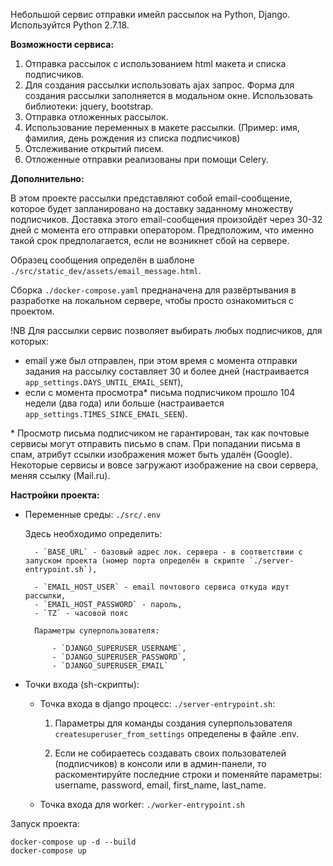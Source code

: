Небольшой сервис отправки имейл рассылок на Python, Django. 
Используйтся Python 2.7.18.

**Возможности сервиса:**

1. Отправка рассылок с использованием html макета и списка подписчиков.
2. Для создания рассылки использовать ajax запрос. Форма для создания рассылки заполняется в модальном окне. Использовать библиотеки: jquery, bootstrap.
3. Отправка отложенных рассылок.
4. Использование переменных в макете рассылки. (Пример: имя, фамилия, день рождения из списка подписчиков)
5. Отслеживание открытий писем.
6. Отложенные отправки реализованы при помощи Celery.

**Дополнительно:**

В этом проекте рассылки представляют собой email-сообщение, которое будет запланировано на доставку заданному множеству подписчиков.
Доставка этого email-сообщения произойдёт через 30-32 дней с момента его отправки оператором. Предположим, что именно такой срок предполагается,
если не возникнет сбой на сервере.

Образец сообщения определён в шаблоне `./src/static_dev/assets/email_message.html`.

Сборка `./docker-compose.yaml` преднаначена для развёртывания в разработке на локальном сервере, чтобы просто ознакомиться с проектом.

!NB Для рассылки сервис позволяет выбирать любых подписчиков, для которых:

 - email уже был отправлен, при этом время с момента отправки задания на рассылку составляет 30 и более дней (настраивается `app_settings.DAYS_UNTIL_EMAIL_SENT`),
 - если с момента просмотра* письма подписчиком прошло 104 недели (два года) или больше (настраивается `app_settings.TIMES_SINCE_EMAIL_SEEN`).


\* Просмотр письма подписчиком не гарантирован, так как почтовые сервисы могут отправить письмо в спам.
При попадании письма в спам, атрибут ссылки изображения может быть удалён (Google). Некоторые сервисы и вовсе 
загружают изображение на свои сервера, меняя ссылку (Mail.ru).

**Настройки проекта:**

- Переменные среды: `./src/.env`

    Здесь необходимо определить:

        - `BASE_URL` - базовый адрес лок. сервера - в соответствии с запуском проекта (номер порта определён в скрипте `./server-entrypoint.sh`),

        - `EMAIL_HOST_USER` - email почтового сервиса откуда идут рассылки,
        - `EMAIL_HOST_PASSWORD` - пароль,
        - `TZ` - часовой пояс

        Параметры суперпользователя:

            - `DJANGO_SUPERUSER_USERNAME`,
            - `DJANGO_SUPERUSER_PASSWORD`,
            - `DJANGO_SUPERUSER_EMAIL`

- Точки входа (sh-скрипты): 

    - Точка входа в django процесс: `./server-entrypoint.sh`:

        1. Параметры для команды создания суперпользователя `createsuperuser_from_settings` определены в файле .env.

        2. Если не собираетесь создавать своих пользователей (подписчиков) в консоли или в админ-панели, то раскоментируйте последние строки и поменяйте параметры: 
        username, password, email, first_name, last_name.

    - Точка входа для worker: `./worker-entrypoint.sh`
    

Запуск проекта:

```
docker-compose up -d --build
docker-compose up
```